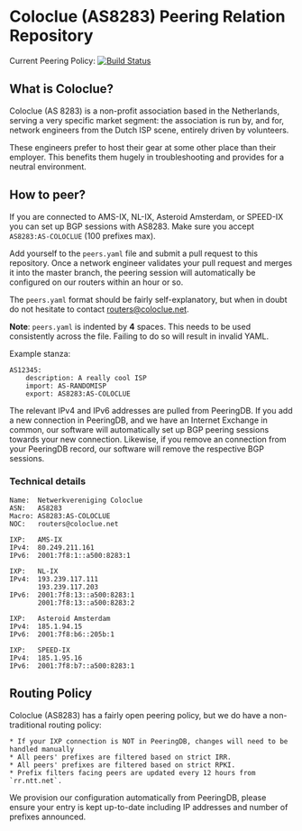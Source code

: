 Coloclue (AS8283) Peering Relation Repository
==============================================

Current Peering Policy: [![Build Status](https://travis-ci.org/coloclue/peering.svg?branch=master)](https://travis-ci.org/coloclue/peering)

## What is Coloclue? ##

Coloclue (AS 8283) is a non-profit association based in the Netherlands, serving
a very specific market segment: the association is run by, and for, network
engineers from the Dutch ISP scene, entirely driven by volunteers.

These engineers prefer to host their gear at some other place than their
employer. This benefits them hugely in troubleshooting and provides for a
neutral environment.

## How to peer? ##

If you are connected to AMS-IX, NL-IX, Asteroid Amsterdam, or SPEED-IX you can set up 
BGP sessions with AS8283. Make sure you accept `AS8283:AS-COLOCLUE` (100 
prefixes max).

Add yourself to the `peers.yaml` file and submit a pull request to this
repository. Once a network engineer validates your pull request and merges it
into the master branch, the peering session will automatically be configured on
our routers within an hour or so.

The `peers.yaml` format should be fairly self-explanatory, but when in doubt do
not hesitate to contact routers@coloclue.net.

**Note**: `peers.yaml` is indented by **4** spaces. This needs to be used
consistently across the file. Failing to do so will result in invalid YAML.

Example stanza:

```
AS12345:
    description: A really cool ISP
    import: AS-RANDOMISP
    export: AS8283:AS-COLOCLUE
```

The relevant IPv4 and IPv6 addresses are pulled from PeeringDB. If you add a
new connection in PeeringDB, and we have an Internet Exchange in common,
our software will automatically set up BGP peering sessions towards your
new connection. Likewise, if you remove an connection from your PeeringDB
record, our software will remove the respective BGP sessions.

### Technical details ###

```
Name:  Netwerkvereniging Coloclue
ASN:   AS8283
Macro: AS8283:AS-COLOCLUE
NOC:   routers@coloclue.net

IXP:   AMS-IX
IPv4:  80.249.211.161
IPv6:  2001:7f8:1::a500:8283:1

IXP:   NL-IX
IPv4:  193.239.117.111
       193.239.117.203
IPv6:  2001:7f8:13::a500:8283:1 
       2001:7f8:13::a500:8283:2

IXP:   Asteroid Amsterdam
IPv4:  185.1.94.15
IPv6:  2001:7f8:b6::205b:1

IXP:   SPEED-IX
IPv4:  185.1.95.16
IPv6:  2001:7f8:b7::a500:8283:1

```

## Routing Policy ##

Coloclue (AS8283) has a fairly open peering policy, but we do have a
non-traditional routing policy:

    * If your IXP connection is NOT in PeeringDB, changes will need to be handled manually
    * All peers' prefixes are filtered based on strict IRR.
    * All peers' prefixes are filtered based on strict RPKI.
    * Prefix filters facing peers are updated every 12 hours from `rr.ntt.net`.

We provision our configuration automatically from PeeringDB, please ensure your entry is kept up-to-date including IP addresses and number of prefixes announced.
